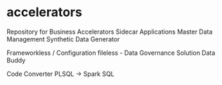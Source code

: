 # accelerators
Repository for Business Accelerators
Sidecar Applications
Master Data Management
Synthetic Data Generator


Frameworkless / Configuration fileless - Data Governance Solution
Data Buddy

Code Converter
PLSQL -> Spark SQL
